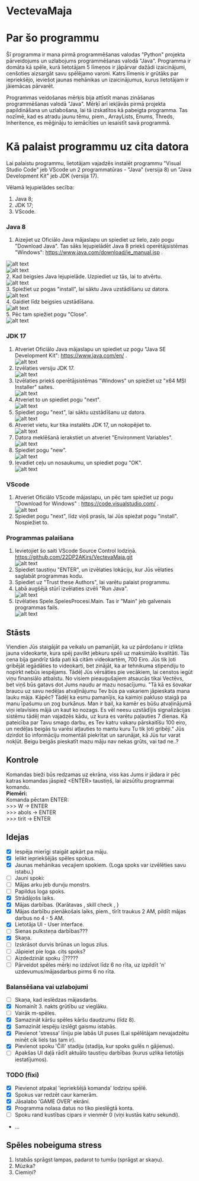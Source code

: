 # VectevaMaja

# Par šo programmu

Šī programma ir mana pirmā programmēšanas valodas "Python" projekta pārveidojums un uzlabojums programmēšanas valodā "Java".
Programma ir domāta kā spēle, kurā lietotājam 5 līmeņos ir jāpārvar dažādi izaicinājumi, cenšoties aizsargāt savu spēlējamo varoni.
Katrs līmenis ir grūtāks par iepriekšējo, ieviešot jaunas mehānikas un izaicinājumus, kurus lietotājam ir jāiemācas pārvarēt.

Programmas veidošanas mērķis bija attīstīt manas zināšanas programmēšanas valodā "Java". 
Mērķī arī iekļāvās pirmā projekta papildināšana un uzlabošana, lai tā izskatītos kā pabeigta programma.
Tas nozīmē, kad es atradu jaunu tēmu, piem., ArrayLists, Enums, Threds, Inheritence, es mēģināju to iemācīties un iesaistīt savā programmā.

# Kā palaist programmu uz cita datora

Lai palaistu programmu, lietotājam vajadzēs instalēt programmu "Visual Studio Code" jeb VScode un 2 programmatūras - "Java" (versija 8) un "Java Development Kit" jeb JDK (versija 17).

Vēlamā lejupielādes secība:
1. Java 8;
2. JDK 17;
3. VScode.

### Java 8
1. Aizejiet uz Oficiālo Java mājaslapu un spiediet uz lielo, zaļo pogu "Download Java". Tas sāks lejupielādēt Java 8 priekš operētājsistēmas "Windows": https://www.java.com/download/ie_manual.jsp . <br> 

![alt text](https://github.com/22DP2AKirs/VectevaMaja/blob/main/CitiFaili/image-2.png?raw=true)<br> 
![alt text](https://github.com/22DP2AKirs/VectevaMaja/blob/main/CitiFaili/image-1.png?raw=true)<br> 
2. Kad beigsies Java lejupielāde. Uzpiediet uz tās, lai to atvērtu. <br> 
![alt text](https://github.com/22DP2AKirs/VectevaMaja/blob/main/CitiFaili/image-3.png?raw=true)<br> 
3. Spiežiet uz pogas "install", lai sāktu Java uzstādīšanu uz datora. <br>
![alt text](https://github.com/22DP2AKirs/VectevaMaja/blob/main/CitiFaili/image-4.png?raw=true)<br> 
4. Gaidiet līdz beigsies uzstādīšana. <br>
![alt text](https://github.com/22DP2AKirs/VectevaMaja/blob/main/CitiFaili/image-5.png?raw=true)<br> 
5. Pēc tam spiežiet pogu "Close". <br>
![alt text](https://github.com/22DP2AKirs/VectevaMaja/blob/main/CitiFaili/image-6.png?raw=true)<br> 

### JDK 17
1. Atveriet Oficiālo Java mājaslapu un spiediet uz pogu "Java SE Development Kit": https://www.java.com/en/ . <br>
![alt text](https://github.com/22DP2AKirs/VectevaMaja/blob/main/CitiFaili/image-7.png?raw=true)<br> 
2. Izvēlaties versiju JDK 17. <br>
![alt text](https://github.com/22DP2AKirs/VectevaMaja/blob/main/CitiFaili/image-8.png?raw=true)<br> 
3. Izvēlaties priekš operētājsistēmas "Windows" un spiežiet uz "x64 MSI Installer" saites. <br>
![alt text](https://github.com/22DP2AKirs/VectevaMaja/blob/main/CitiFaili/image-9.png?raw=true)<br> 
4. Atveriet to un spiediet pogu "next". <br>
![alt text](https://github.com/22DP2AKirs/VectevaMaja/blob/main/CitiFaili/image-10.png?raw=true)<br> 
5. Spiediet pogu "next", lai sāktu uzstādīšanu uz datora. <br>
![alt text](https://github.com/22DP2AKirs/VectevaMaja/blob/main/CitiFaili/image-11.png?raw=true)<br> 
6. Atveriet vietu, kur tika instalēts JDK 17, un nokopējiet to. <br>
![alt text](https://github.com/22DP2AKirs/VectevaMaja/blob/main/CitiFaili/image-12.png?raw=true)<br> 
7. Datora meklēšanā ierakstiet un atveriet "Environment Variables". <br>
![alt text](https://github.com/22DP2AKirs/VectevaMaja/blob/main/CitiFaili/image-13.png?raw=true)<br> 
8. Spiediet pogu "new". <br>
![alt text](https://github.com/22DP2AKirs/VectevaMaja/blob/main/CitiFaili/image-14.png?raw=true)<br> 
9. Ievadiet ceļu un nosaukumu, un spiediet pogu "OK". <br>
![alt text](https://github.com/22DP2AKirs/VectevaMaja/blob/main/CitiFaili/image-15.png?raw=true)<br> 

### VScode
1. Atveriet Oficiālo VScode mājaslapu, un pēc tam spiežiet uz pogu "Download for Windows" : https://code.visualstudio.com/ . <br>
![alt text](https://github.com/22DP2AKirs/VectevaMaja/blob/main/CitiFaili/image-16.png?raw=true)<br> 
2. Spiediet pogu "next", līdz viņš prasīs, lai Jūs spiežat pogu "install". Nospiežiet to. <br>

### Programmas palaišana
1. Ievietojiet šo saiti VScode Source Control lodziņā. https://github.com/22DP2AKirs/VectevaMaja.git <br>
![alt text](https://github.com/22DP2AKirs/VectevaMaja/blob/main/CitiFaili/image-17.png?raw=true)<br> 
2. Spiediet taustiņu "ENTER", un izvēlaties lokāciju, kur Jūs vēlaties saglabāt programmas kodu. <br>
3. Spiediet uz "Trust these Authors", lai varētu palaist programmu. <br>
4. Labā augšējā stūrī izvēlaties izvēli "Run Java". <br>
![alt text](https://github.com/22DP2AKirs/VectevaMaja/blob/main/CitiFaili/image-18.png?raw=true)<br> 
5. Izvēlaties Spele.SpelesProcesi.Main. Tas ir "Main" jeb galvenais programmas fails. <br>
![alt text](https://github.com/22DP2AKirs/VectevaMaja/blob/main/CitiFaili/image-19.png?raw=true)<br> 

## Stāsts

Viendien Jūs staigājāt pa veikalu un pamanījāt, ka uz pārdošanu ir izlikta jauna videokarte, kura spēj pavilkt jebkuru spēli uz maksimālo kvalitāti.
Tās cena bija gandrīz tāda pati kā citām videokartēm, 700 Eiro. Jūs tik ļoti gribējāt iegādāties to videokarti, bet zinājāt, ka ar tehnikuma stipendiju to nopirkt nebūs iespējams.
Tādēļ Jūs vērsāties pie vecākiem, lai censtos iegūt viņu finansiālo atbalstu. No visiem pieaugušajiem atsaucās tikai Vectēvs, bet viņš būs gatavs dot Jums naudu ar mazu nosacījumu.
"Tā kā es šovakar braucu uz savu nedēļas atvaļinājumu Tev būs pa vakariem jāpieskata mana lauku māja. Kāpēc? Tādēļ ka esmu pamanījis, ka kaimiņi pakluso staigā pa manu īpašumu un zog burkānus.
Man ir bail, ka kamēr es būšu atvaļinājumā viņi ielavīsies mājā un kaut ko nozags. Es vēl neesu uzstādījis signalizācijas sistēmu tādēļ man vajadzēs kādu, uz kura es varētu paļauties 7 dienas.
Kā pateicība par Tavu smago darbu, es Tev katru vakaru pārskaitīšu 100 eiro, un nedēļas beigās tu varēsi atļauties to mantu kuru Tu tik ļoti gribēji." Jūs dzirdot šo informāciju momentāli
piekrītat un sarunājat, kā Jūs tur varat nokļūt. Beigu beigās pieskatīt mazu māju nav nekas grūts, vai tad ne..?

## Kontrole

Komandas bieži būs redzamas uz ekrāna, viss kas Jums ir jādara ir pēc katras komandas jāspiež \<ENTER> taustiņš, lai aizsūtītu programmai komandu.<br> **Piemēri:**<br>Komanda pēctam ENTER: <br> >>> W -> ENTER <br>>>> abols -> ENTER <br>>>> tirit -> ENTER

## Idejas

- [x] Iespēja mierīgi staigāt apkārt pa māju.
- [x] Ielikt iepriekšējās spēles spokus.
- [x] Jaunas mehānikas vecajiem spokiem. {Loga spoks var izvēlēties savu istabu.}
- [ ] Jauni spoki:
- [ ] Mājas arku jeb durvju monstrs.
- [ ] Papildus loga spoks.
- [x] Strādājošs laiks.
- [x] Mājas darbības. {Karātavas , skill check , }
- [x] Mājas darbību pienākošais laiks, piem., tīrīt traukus 2 AM, pildīt mājas darbus no 4 - 5 AM.
- [x] Lietotāja UI - User interface.
- [ ] Sienas pulksteņa darbības???
- [x] Skaņa.
- [ ] Izskrāsot durvis brūnas un logus zilus.
- [ ] Jāpieiet pie loga. cits spoks?
- [ ] Aizdedzināt spoku :|?????
- [ ] Pārveidot spēles mērķi no izdzīvot līdz 6 no rīta, uz izpildīt 'n' uzdevumus/mājasdarbus pirms 6 no rīta.

### Balansēšana vai uzlabojumi

- [ ] Skaņa, kad ieslēdzas mājasdarbs.
- [x] Nomainīt 3. nakts grūtību uz vieglāku.
- [ ] Vairāk m-spēles.
- [x] Samazināt kāršu spēles kāršu daudzumu (līdz 8).
- [x] Samazināt iespēju izslēgt gaismu istabās.
- [x] Pievienot 'stressa' līniju pie labās UI puses (Lai spēlētājam nevajadzētu minēt cik liels tas tam ir).
- [x] Pievienot spoku 'Čill' stadiju (stadija, kur spoks gulēs n gājienus).
- [ ] Apakšas UI daļā rādīt aktuālo taustiņu darbības (kurus uzlika lietotājs iestatījumos). 

### TODO (fixi)

- [x] Pievienot atpakaļ 'iepriekšējā komanda' lodziņu spēlē.
- [x] Spokus var redzēt caur kamerām.
- [x] Jāsalabo 'GAME OVER' ekrāni.
- [x] Programma nolasa datus no tiko pieslēgtā konta.
- [ ] Spoku rand kustības cipars ir vienmēr 0 (viņi kustās katru sekundi).
- ...

## Spēles nobeiguma stress

1. Istabās sprāgst lampas, padarot to tumšu (sprāgst ar skaņu).
2. Mūzika?
3. Ciemiņi?
